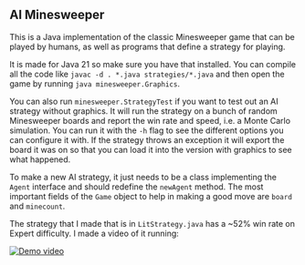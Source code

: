 ## AI Minesweeper

This is a Java implementation of the classic Minesweeper game that can be played by humans, as well as programs that define a strategy for playing. 

It is made for Java 21 so make sure you have that installed. You can compile all the code like `javac -d . *.java strategies/*.java` and then open the game by running `java minesweeper.Graphics`.

You can also run `minesweeper.StrategyTest` if you want to test out an AI strategy without graphics. It will run the strategy on a bunch of random Minesweeper boards and report the win rate and speed, i.e. a Monte Carlo simulation. You can run it with the `-h` flag to see the different options you can configure it with. If the strategy throws an exception it will export the board it was on so that you can load it into the version with graphics to see what happened.

To make a new AI strategy, it just needs to be a class implementing the `Agent` interface and should redefine the `newAgent` method. The most important fields of the `Game` object to help in making a good move are `board` and `minecount`.

The strategy that I made that is in `LitStrategy.java` has a ~52% win rate on Expert difficulty. I made a video of it running:

[![Demo video](https://img.youtube.com/vi/vigix0KgzKQ/0.jpg)](https://www.youtube.com/watch?v=vigix0KgzKQ "Demo video (on Youtube)")
